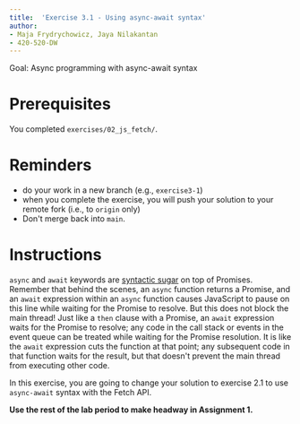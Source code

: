```yaml
---
title:  'Exercise 3.1 - Using async-await syntax'
author:
- Maja Frydrychowicz, Jaya Nilakantan
- 420-520-DW
---
```


Goal: Async programming with async-await syntax

# Prerequisites

You completed `exercises/02_js_fetch/`.

# Reminders 

* do your work in a new branch (e.g., `exercise3-1`)
* when you complete the exercise, you will push your solution to your remote fork (i.e., to `origin` only)
* Don't merge back into `main`. 

# Instructions

`async` and `await` keywords are [syntactic sugar](https://en.wikipedia.org/wiki/Syntactic_sugar) on top of Promises. Remember that behind the scenes, an `async` function returns a Promise, and an `await` expression within an `async` function causes JavaScript to pause on this line while waiting for the Promise to resolve. But this does not block the main thread! Just like a `then` clause with a Promise, an `await` expression waits for the Promise to resolve; any code in the call stack or events in the event queue can be treated while waiting for the Promise resolution. It is like the `await` expression cuts the function at that point; any subsequent code in that function waits for the result, but that doesn't prevent the main thread from executing other code.

In this exercise, you are going to change your solution to exercise 2.1 to use `async-await` syntax with the Fetch API.

**Use the rest of the lab period to make headway in Assignment 1.**
